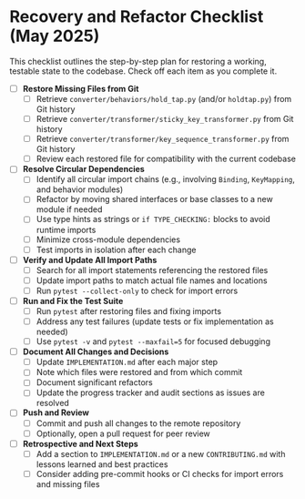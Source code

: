 # Recovery and Refactor Checklist (May 2025)

This checklist outlines the step-by-step plan for restoring a working, testable state to the codebase. Check off each item as you complete it.

- [ ] **Restore Missing Files from Git**
    - [ ] Retrieve `converter/behaviors/hold_tap.py` (and/or `holdtap.py`) from Git history
    - [ ] Retrieve `converter/transformer/sticky_key_transformer.py` from Git history
    - [ ] Retrieve `converter/transformer/key_sequence_transformer.py` from Git history
    - [ ] Review each restored file for compatibility with the current codebase

- [ ] **Resolve Circular Dependencies**
    - [ ] Identify all circular import chains (e.g., involving `Binding`, `KeyMapping`, and behavior modules)
    - [ ] Refactor by moving shared interfaces or base classes to a new module if needed
    - [ ] Use type hints as strings or `if TYPE_CHECKING:` blocks to avoid runtime imports
    - [ ] Minimize cross-module dependencies
    - [ ] Test imports in isolation after each change

- [ ] **Verify and Update All Import Paths**
    - [ ] Search for all import statements referencing the restored files
    - [ ] Update import paths to match actual file names and locations
    - [ ] Run `pytest --collect-only` to check for import errors

- [ ] **Run and Fix the Test Suite**
    - [ ] Run `pytest` after restoring files and fixing imports
    - [ ] Address any test failures (update tests or fix implementation as needed)
    - [ ] Use `pytest -v` and `pytest --maxfail=5` for focused debugging

- [ ] **Document All Changes and Decisions**
    - [ ] Update `IMPLEMENTATION.md` after each major step
    - [ ] Note which files were restored and from which commit
    - [ ] Document significant refactors
    - [ ] Update the progress tracker and audit sections as issues are resolved

- [ ] **Push and Review**
    - [ ] Commit and push all changes to the remote repository
    - [ ] Optionally, open a pull request for peer review

- [ ] **Retrospective and Next Steps**
    - [ ] Add a section to `IMPLEMENTATION.md` or a new `CONTRIBUTING.md` with lessons learned and best practices
    - [ ] Consider adding pre-commit hooks or CI checks for import errors and missing files
